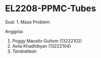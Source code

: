 # EL2208-PPMC-Tubes

Soal: 1. Maze Problem

Anggota:
1. Poggy Macello Gultom (13222102)
2. Avila Khadhibyan (13222104)
3. *Tambahkan*
